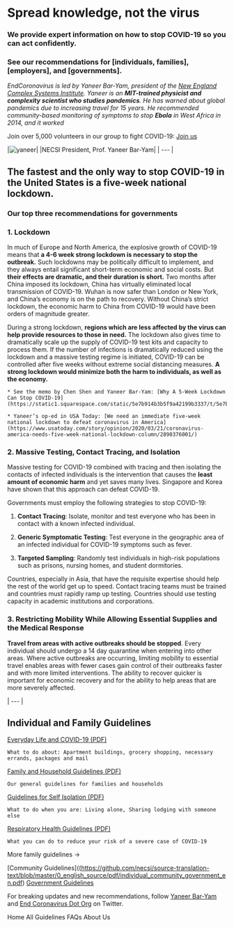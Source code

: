 # Spread knowledge, not the virus

### We provide expert information on how to stop COVID-19 so you can act confidently.

### See our recommendations for [individuals, families], [employers], and [governments].  

_EndCoronavirus is led by Yaneer Bar-Yam, president of the [New England Complex Systems Institute](https://necsi.edu). Yaneer is an **MIT-trained physicist and complexity scientist who studies pandemics**. He has warned about global pandemics due to increasing travel for 15 years. He recommended community-based monitoring of symptoms to stop **Ebola** in West Africa in 2014, and it worked_

Join over 5,000 volunteers in our group to fight COVID-19: [Join us](https://v2.endcoronavirus.org/sign-up/english)

|![yaneer](images/Yaneer.jpg)|
|NECSI President, Prof. Yaneer Bar-Yam|
| --- |

## The fastest and the only way to stop COVID-19 in the United States is a five-week national lockdown.

### Our top three recommendations for governments 
### 1. Lockdown

In much of Europe and North America, the explosive growth of COVID-19 means that **a 4-6 week strong lockdown is necessary to stop the outbreak.** Such lockdowns may be politically difficult to implement, and they always entail significant short-term economic and social costs. But **their effects are dramatic, and their duration is short.** Two months after China imposed its lockdown, China has virtually eliminated local transmission of COVID-19. Wuhan is now safer than London or New York, and China’s economy is on the path to recovery. Without China’s strict lockdown, the economic harm to China from COVID-19 would have been orders of magnitude greater.

During a strong lockdown, **regions which are less affected by the virus can help provide resources to those in need.** The lockdown also gives time to dramatically scale up the supply of COVID-19 test kits and capacity to process them. If the number of infections is dramatically reduced using the lockdown and a massive testing regime is initiated, COVID-19 can be controlled after five weeks without extreme social distancing measures. **A strong lockdown would minimize both the harm to individuals, as well as the economy.**  

    * See the memo by Chen Shen and Yaneer Bar-Yam: [Why A 5-Week Lockdown Can Stop COVID-19](https://static1.squarespace.com/static/5e7b914b3b5f9a42199b3337/t/5e7bae70ed03c045bb9f7bab/1585163896267/5weeks.pdf)

    * Yaneer’s op-ed in USA Today: [We need an immediate five-week national lockdown to defeat coronavirus in America](https://www.usatoday.com/story/opinion/2020/03/21/coronavirus-america-needs-five-week-national-lockdown-column/2890376001/)

### 2. Massive Testing, Contact Tracing, and Isolation

Massive testing for COVID-19 combined with tracing and then isolating the contacts of infected individuals is the intervention that causes the **least amount of economic harm** and yet saves many lives. Singapore and Korea have shown that this approach can defeat COVID-19.

Governments must employ the following strategies to stop COVID-19:

1. **Contact Tracing**: Isolate, monitor and test everyone who has been in contact with a known infected individual.

2. **Generic Symptomatic Testing**: Test everyone in the geographic area of an infected individual for COVID-19 symptoms such as fever.

3. **Targeted Sampling**: Randomly test individuals in high-risk populations such as prisons, nursing homes, and student dormitories.

Countries, especially in Asia, that have the requisite expertise should help the rest of the world get up to speed. Contact tracing teams must be trained and countries must rapidly ramp up testing. Countries should use testing capacity in academic institutions and corporations.

### 3. Restricting Mobility While Allowing Essential Supplies and the Medical Response

**Travel from areas with active outbreaks should be stopped**. Every individual should undergo a 14 day quarantine when entering into other areas. Where active outbreaks are occurring, limiting mobility to essential travel enables areas with fewer cases gain control of their outbreaks faster and with more limited interventions. The ability to recover quicker is important for economic recovery and for the ability to help areas that are more severely affected.

| --- |

## Individual and Family Guidelines

[Everyday Life and COVID-19 (PDF)](https://github.com/necsi/source-translation-text/blob/master/0_english_source/pdf/everyday_en.pdf)

    What to do about: Apartment buildings, grocery shopping, necessary errands, packages and mail

[Family and Household Guidelines (PDF)](https://github.com/necsi/source-translation-text/blob/master/0_english_source/pdf/family_en.pdf)

    Our general guidelines for families and households

[Guidelines for Self Isolation (PDF)](https://github.com/necsi/source-translation-text/blob/master/0_english_source/pdf/self_isolation_en.pdf)

    What to do when you are: Living alone, Sharing lodging with someone else

[Respiratory Health Guidelines (PDF)](https://github.com/necsi/source-translation-text/blob/master/0_english_source/pdf/respiratory-health_en.pdf)

    What you can do to reduce your risk of a severe case of COVID-19

More family guidelines →

[Community Guidelines]((https://github.com/necsi/source-translation-text/blob/master/0_english_source/pdf/individual_community_government_en.pdf)
[Government Guidelines](https://github.com/necsi/source-translation-text/blob/master/0_english_source/pdf/individual_community_government_en.pdf)

For breaking updates and new recommendations, follow [Yaneer Bar-Yam](https://twitter.com/yaneerbaryam) and [End Coronavirus Dot Org](https://twitter.com/endCOVID19) on Twitter.


Home    All Guidelines    FAQs    About Us 
